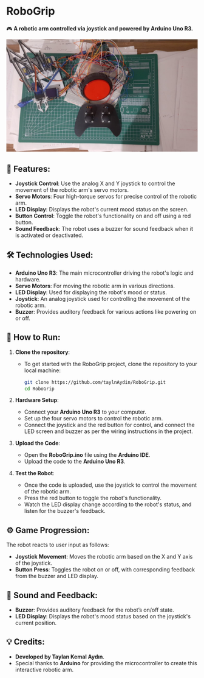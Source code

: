 # **RoboGrip**

🎮 **A robotic arm controlled via joystick and powered by Arduino Uno R3.**

![Robot Image](robot.jpeg)

## 🚀 Features:
- **Joystick Control**: Use the analog X and Y joystick to control the movement of the robotic arm's servo motors.
- **Servo Motors**: Four high-torque servos for precise control of the robotic arm.
- **LED Display**: Displays the robot's current mood status on the screen.
- **Button Control**: Toggle the robot's functionality on and off using a red button.
- **Sound Feedback**: The robot uses a buzzer for sound feedback when it is activated or deactivated.

## 🛠️ Technologies Used:
- **Arduino Uno R3**: The main microcontroller driving the robot's logic and hardware.
- **Servo Motors**: For moving the robotic arm in various directions.
- **LED Display**: Used for displaying the robot's mood or status.
- **Joystick**: An analog joystick used for controlling the movement of the robotic arm.
- **Buzzer**: Provides auditory feedback for various actions like powering on or off.

## 📖 How to Run:
1. **Clone the repository**:
   - To get started with the RoboGrip project, clone the repository to your local machine:
   
     ```bash
     git clone https://github.com/taylnAydin/RoboGrip.git
     cd RoboGrip
     ```

2. **Hardware Setup**:
   - Connect your **Arduino Uno R3** to your computer.
   - Set up the four servo motors to control the robotic arm.
   - Connect the joystick and the red button for control, and connect the LED screen and buzzer as per the wiring instructions in the project.

3. **Upload the Code**:
   - Open the **RoboGrip.ino** file using the **Arduino IDE**.
   - Upload the code to the **Arduino Uno R3**.

4. **Test the Robot**:
   - Once the code is uploaded, use the joystick to control the movement of the robotic arm.
   - Press the red button to toggle the robot's functionality.
   - Watch the LED display change according to the robot's status, and listen for the buzzer's feedback.

## ⚙️ Game Progression:
The robot reacts to user input as follows:
- **Joystick Movement**: Moves the robotic arm based on the X and Y axis of the joystick.
- **Button Press**: Toggles the robot on or off, with corresponding feedback from the buzzer and LED display.

## 🎵 Sound and Feedback:
- **Buzzer**: Provides auditory feedback for the robot’s on/off state.
- **LED Display**: Displays the robot's mood status based on the joystick's current position.

## 💡 Credits:
- **Developed by Taylan Kemal Aydın**.
- Special thanks to **Arduino** for providing the microcontroller to create this interactive robotic arm.
